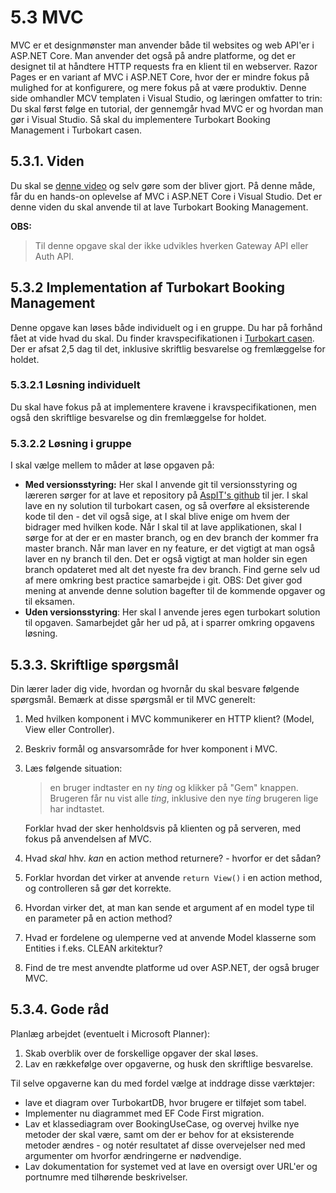 # 5.3 MVC
MVC er et designmønster man anvender både til websites og web API'er i ASP.NET Core. Man anvender det også på andre platforme, og det er designet til at håndtere HTTP requests fra en klient til en webserver. Razor Pages er en variant af MVC i ASP.NET Core, hvor der er mindre fokus på mulighed for at konfigurere, og mere fokus på at være produktiv. Denne side omhandler MCV templaten i Visual Studio, og læringen omfatter to trin: Du skal først følge en tutorial, der gennemgår hvad MVC er og hvordan man gør i Visual Studio. Så skal du implementere Turbokart Booking Management i Turbokart casen.


## 5.3.1. Viden
Du skal se [denne video](https://www.youtube.com/watch?v=jhj9ouy7x1g) og selv gøre som der bliver gjort. På denne måde, får du en hands-on oplevelse af MVC i ASP.NET Core i Visual Studio. Det er denne viden du skal anvende til at lave Turbokart Booking Management.

**OBS:**
> Til denne opgave skal der ikke udvikles hverken Gateway API eller Auth API.


## 5.3.2 Implementation af Turbokart Booking Management
Denne opgave kan løses både individuelt og i en gruppe. Du har på forhånd fået at vide hvad du skal.
Du finder kravspecifikationen i [Turbokart casen](/docs/distributed-systems/turbokart.md). Der er afsat 2,5 dag til det, inklusive skriftlig besvarelse og fremlæggelse for holdet.

### 5.3.2.1 Løsning individuelt
Du skal have fokus på at implementere kravene i kravspecifikationen, men også den skriftlige besvarelse og din fremlæggelse for holdet. 

### 5.3.2.2 Løsning i gruppe
I skal vælge mellem to måder at løse opgaven på:
* **Med versionsstyring:** Her skal I anvende git til versionsstyring og læreren sørger for at lave et repository på [AspIT's github](https://github.com/aspit-cv) til jer. I skal lave en ny solution til turbokart casen, og så overføre al eksisterende kode til den - det vil også sige, at I skal blive enige om hvem der bidrager med hvilken kode. Når I skal til at lave applikationen, skal I sørge for at der er en master branch, og en dev branch der kommer fra master branch. Når man laver en ny feature, er det vigtigt at man også laver en ny branch til den. Det er også vigtigt at man holder sin egen branch opdateret med alt det nyeste fra dev branch. Find gerne selv ud af mere omkring best practice samarbejde i git.
OBS: Det giver god mening at anvende denne solution bagefter til de kommende opgaver og til eksamen.
* **Uden versionsstyring**: Her skal I anvende jeres egen turbokart solution til opgaven. Samarbejdet går her ud på, at i sparrer omkring opgavens løsning.


## 5.3.3. Skriftlige spørgsmål
Din lærer lader dig vide, hvordan og hvornår du skal besvare følgende spørgsmål. Bemærk at disse spørgsmål er til MVC generelt:

1. Med hvilken komponent i MVC kommunikerer en HTTP klient? (Model, View eller Controller).
2. Beskriv formål og ansvarsområde for hver komponent i MVC.
3. Læs følgende situation: 
    > en bruger indtaster en ny *ting* og klikker på "Gem" knappen. Brugeren får nu vist alle *ting*, inklusive den nye *ting* brugeren lige har indtastet. 

    Forklar hvad der sker henholdsvis på klienten og på serveren, med fokus på anvendelsen af MVC.
4. Hvad *skal* hhv. *kan* en action method returnere? - hvorfor er det sådan?
5. Forklar hvordan det virker at anvende `return View()` i en action method, og controlleren så gør det korrekte.
6. Hvordan virker det, at man kan sende et argument af en model type til en parameter på en action method?
7. Hvad er fordelene og ulemperne ved at anvende Model klasserne som Entities i f.eks. CLEAN arkitektur?
8. Find de tre mest anvendte platforme ud over ASP.NET, der også bruger MVC.

## 5.3.4. Gode råd
Planlæg arbejdet (eventuelt i Microsoft Planner):
1. Skab overblik over de forskellige opgaver der skal løses.
2. Lav en rækkefølge over opgaverne, og husk den skriftlige besvarelse.

Til selve opgaverne kan du med fordel vælge at inddrage disse værktøjer:
* lave et diagram over TurbokartDB, hvor brugere er tilføjet som tabel. 
* Implementer nu diagrammet med EF Code First migration.
* Lav et klassediagram over BookingUseCase, og overvej hvilke nye metoder der skal være, samt om der er behov for at eksisterende metoder ændres - og notér resultatet af disse overvejelser ned med argumenter om hvorfor ændringerne er nødvendige.
* Lav dokumentation for systemet ved at lave en oversigt over URL'er og portnumre med tilhørende beskrivelser.